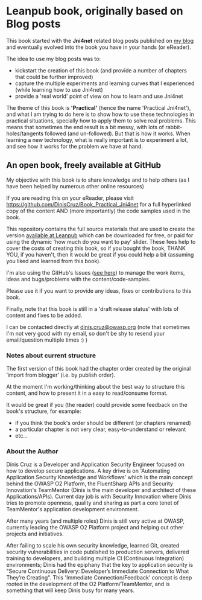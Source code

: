 # Leanpub book, originally based on Blog posts

This book started with the **Jni4net** related blog posts published on [my blog](http://blog.diniscruz.com) and eventually evolved into the book you have in your hands (or eReader).

The idea to use my blog posts was to:

* kickstart the creation of this book (and provide a number of chapters that could be further improved)
* capture the multiple experiments and learning curves that I experienced (while learning how to use Jni4net)
* provide a 'real world' point of view on how to learn and use Jni4net

The theme of this book is **'Practical'** (hence the name 'Practical Jni4net'), and what I am trying to do here is to show how to use these technologies in practical situations, specially how to apply them to solve real problems. This means that sometimes the end result is a bit messy, with lots of rabbit-holes/tangents followed (and un-followed). But that is how it works. When learning a new technology, what is really important is to experiment a lot, and see how it works for the problem we have at hand.

## An open book, freely available at GitHub

My objective with this book is to share knowledge and to help others (as I have been helped by numerous other online resources)

If you are reading this on your eReader, please visit https://github.com/DinisCruz/Book_Practical_Jni4net for a full hyperlinked copy of the content AND (more importantly) the code samples used in the book.

This repository contains the full source materials that are used to create the version [available at Leanpub](https://leanpub.com/Practical_Jni4net) which can be downloaded for free, or paid for using the dynamic 'how much do you want to pay' slider. These fees help to cover the costs of creating this book, so if you bought the book, THANK YOU, if you haven't, then it would be great if you could help a bit (assuming you liked and learned from this book).

I'm also using the GitHub's Issues ([see here](https://github.com/DinisCruz/Book_Practical_Jni4net/issues)) to manage the work items, ideas and bugs/problems with the content/code-samples.

Please use it if you want to provide any ideas, fixes or contributions to this book.

Finally, note that this book is still in a 'draft release status' with lots of content and fixes to be added.

I can be contacted directly at dinis.cruz@owasp.org (note that sometimes I'm not very good with my email, so don't be shy to resend your email/question multiple times :)  )



### Notes about current structure

The first version of this book had the chapter order created by the original ‘import from blogger’ (i.e. by publish order).

At the moment I'm working/thinking about the best way to structure this content, and how to present it in a easy to read/consume format.

It would be great if you (the reader) could provide some feedback on the book's structure, for example:

* if you think the book's order should be different (or chapters renamed)
* a particular chapter is not very clear, easy-to-understand or relevant
* etc...


### About the Author

Dinis Cruz is a Developer and Application Security Engineer focused on how to develop secure applications. A key drive is on 'Automating Application Security Knowledge and Workflows' which is the main concept behind the OWASP O2 Platform, the FluentSharp APIs and Security Innovation's TeamMentor (Dinis is the main developer and architect of these Applications/APIs). Current day job is with Security Innovation where Dinis tries to promote openness, quality and sharing as part a core tenet of TeamMentor's application development environment.

After many years (and multiple roles) Dinis is still very active at OWASP, currently leading the OWASP O2 Platform project and helping out other projects and initiatives.

After failing to scale his own security knowledge, learned Git, created security vulnerabilities in code published to production servers, delivered training to developers, and building multiple CI (Continuous Integration) environments; Dinis had the epiphany that the key to application security is "Secure Continuous Delivery: Developer’s Immediate Connection to What They’re Creating". This 'Immediate Connection/Feedback' concept is deep rooted in the development of the O2 Platform/TeamMentor, and is something that will keep Dinis busy for many years.

